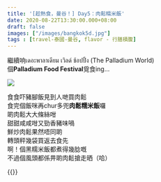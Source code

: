 ```yaml
---
title: '[趁熱食，曼谷！] Day5：肉鬆糯米飯'
date: 2020-08-22T13:30:00.000+08:00
draft: false
images: ["/images/bangkok5d.jpg"]
tags : [travel-泰國-曼谷, flavor - 行膳積腹]
---
```


繼續响เดอะพาลาเดียม เวิลด์ ช้อปปิ้ง (The Palladium World)   
個**Palladium Food Festival**覓食ing...  

![](/images/bangkok5d.jpg)

食食吓豬腳飯見到人哋買肉鬆  
食完個飯咪再chur多兜**肉鬆糯米飯**囉  
啲肉鬆大大條絲咁  
甜甜咸咸咁又勁香豬味喎  
鮮炒肉鬆果然唔同啲  
轉頭秤幾袋買返去食先  
啊！個黑糯米飯都煮得幾腍嘅  
不過個風頭都係畀啲肉鬆搶走晒（哈） 
  
{{<bangkok>}}
